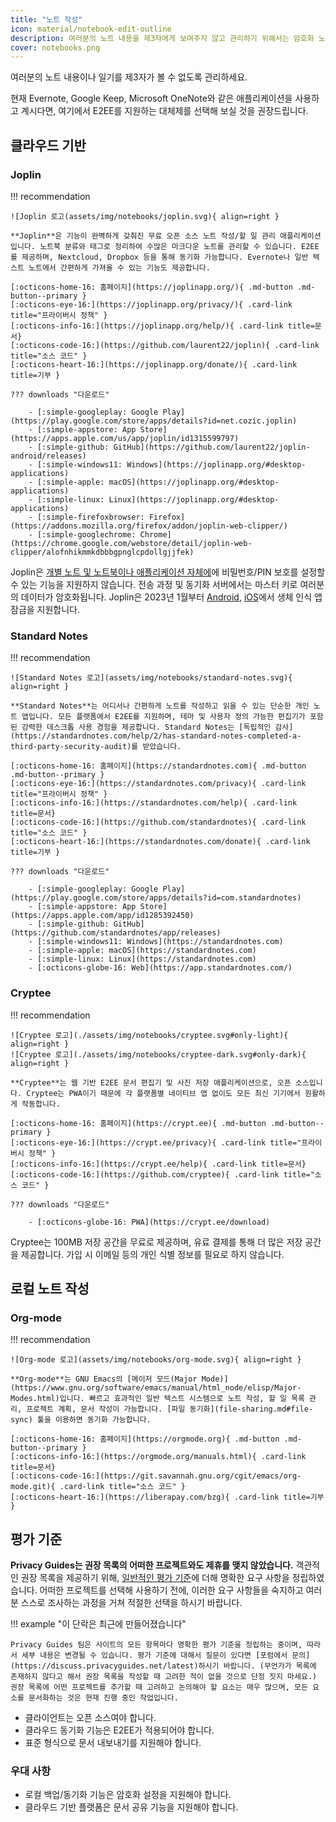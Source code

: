 ```yaml
---
title: "노트 작성"
icon: material/notebook-edit-outline
description: 여러분의 노트 내용을 제3자에게 보여주지 않고 관리하기 위해서는 암호화 노트 작성 앱을 사용해야 합니다.
cover: notebooks.png
---
```


여러분의 노트 내용이나 일기를 제3자가 볼 수 없도록 관리하세요.

현재 Evernote, Google Keep, Microsoft OneNote와 같은 애플리케이션을 사용하고 계시다면, 여기에서 E2EE를 지원하는 대체제를 선택해 보실 것을 권장드립니다.

## 클라우드 기반

### Joplin

!!! recommendation

    ![Joplin 로고(assets/img/notebooks/joplin.svg){ align=right }
    
    **Joplin**은 기능이 완벽하게 갖춰진 무료 오픈 소스 노트 작성/할 일 관리 애플리케이션입니다. 노트북 분류와 태그로 정리하여 수많은 마크다운 노트를 관리할 수 있습니다. E2EE를 제공하며, Nextcloud, Dropbox 등을 통해 동기화 가능합니다. Evernote나 일반 텍스트 노트에서 간편하게 가져올 수 있는 기능도 제공합니다.
    
    [:octicons-home-16: 홈페이지](https://joplinapp.org/){ .md-button .md-button--primary }
    [:octicons-eye-16:](https://joplinapp.org/privacy/){ .card-link title="프라이버시 정책" }
    [:octicons-info-16:](https://joplinapp.org/help/){ .card-link title=문서}
    [:octicons-code-16:](https://github.com/laurent22/joplin){ .card-link title="소스 코드" }
    [:octicons-heart-16:](https://joplinapp.org/donate/){ .card-link title=기부 }
    
    ??? downloads "다운로드"
    
        - [:simple-googleplay: Google Play](https://play.google.com/store/apps/details?id=net.cozic.joplin)
        - [:simple-appstore: App Store](https://apps.apple.com/us/app/joplin/id1315599797)
        - [:simple-github: GitHub](https://github.com/laurent22/joplin-android/releases)
        - [:simple-windows11: Windows](https://joplinapp.org/#desktop-applications)
        - [:simple-apple: macOS](https://joplinapp.org/#desktop-applications)
        - [:simple-linux: Linux](https://joplinapp.org/#desktop-applications)
        - [:simple-firefoxbrowser: Firefox](https://addons.mozilla.org/firefox/addon/joplin-web-clipper/)
        - [:simple-googlechrome: Chrome](https://chrome.google.com/webstore/detail/joplin-web-clipper/alofnhikmmkdbbbgpnglcpdollgjjfek)

Joplin은 [개별 노트 및 노트북이나 애플리케이션 자체에](https://github.com/laurent22/joplin/issues/289)에 비밀번호/PIN 보호를 설정할 수 있는 기능을 지원하지 않습니다. 전송 과정 및 동기화 서버에서는 마스터 키로 여러분의 데이터가 암호화됩니다. Joplin은 2023년 1월부터 [Android](https://joplinapp.org/changelog_android/#android-v2-10-3-https-github-com-laurent22-joplin-releases-tag-android-v2-10-3-pre-release-2023-01-05t11-29-06z), [iOS](https://joplinapp.org/changelog_ios/#ios-v12-10-2-https-github-com-laurent22-joplin-releases-tag-ios-v12-10-2-2023-01-20t17-41-13z)에서 생체 인식 앱 잠금을 지원합니다.

### Standard Notes

!!! recommendation

    ![Standard Notes 로고](assets/img/notebooks/standard-notes.svg){ align=right }
    
    **Standard Notes**는 어디서나 간편하게 노트를 작성하고 읽을 수 있는 단순한 개인 노트 앱입니다. 모든 플랫폼에서 E2EE를 지원하며, 테마 및 사용자 정의 가능한 편집기가 포함된 강력한 데스크톱 사용 경험을 제공합니다. Standard Notes는 [독립적인 감사](https://standardnotes.com/help/2/has-standard-notes-completed-a-third-party-security-audit)를 받았습니다.
    
    [:octicons-home-16: 홈페이지](https://standardnotes.com){ .md-button .md-button--primary }
    [:octicons-eye-16:](https://standardnotes.com/privacy){ .card-link title="프라이버시 정책" }
    [:octicons-info-16:](https://standardnotes.com/help){ .card-link title=문서}
    [:octicons-code-16:](https://github.com/standardnotes){ .card-link title="소스 코드" }
    [:octicons-heart-16:](https://standardnotes.com/donate){ .card-link title=기부 }
    
    ??? downloads "다운로드"
    
        - [:simple-googleplay: Google Play](https://play.google.com/store/apps/details?id=com.standardnotes)
        - [:simple-appstore: App Store](https://apps.apple.com/app/id1285392450)
        - [:simple-github: GitHub](https://github.com/standardnotes/app/releases)
        - [:simple-windows11: Windows](https://standardnotes.com)
        - [:simple-apple: macOS](https://standardnotes.com)
        - [:simple-linux: Linux](https://standardnotes.com)
        - [:octicons-globe-16: Web](https://app.standardnotes.com/)

### Cryptee

!!! recommendation

    ![Cryptee 로고](./assets/img/notebooks/cryptee.svg#only-light){ align=right }
    ![Cryptee 로고](./assets/img/notebooks/cryptee-dark.svg#only-dark){ align=right }
    
    **Cryptee**는 웹 기반 E2EE 문서 편집기 및 사진 저장 애플리케이션으로, 오픈 소스입니다. Cryptee는 PWA이기 때문에 각 플랫폼별 네이티브 앱 없이도 모든 최신 기기에서 원활하게 작동합니다.
    
    [:octicons-home-16: 홈페이지](https://crypt.ee){ .md-button .md-button--primary }
    [:octicons-eye-16:](https://crypt.ee/privacy){ .card-link title="프라이버시 정책" }
    [:octicons-info-16:](https://crypt.ee/help){ .card-link title=문서}
    [:octicons-code-16:](https://github.com/cryptee){ .card-link title="소스 코드" }
    
    ??? downloads "다운로드"
    
        - [:octicons-globe-16: PWA](https://crypt.ee/download)

Cryptee는 100MB 저장 공간을 무료로 제공하며, 유료 결제를 통해 더 많은 저장 공간을 제공합니다. 가입 시 이메일 등의 개인 식별 정보를 필요로 하지 않습니다.

## 로컬 노트 작성

### Org-mode

!!! recommendation

    ![Org-mode 로고](assets/img/notebooks/org-mode.svg){ align=right }
    
    **Org-mode**는 GNU Emacs의 [메이저 모드(Major Mode)](https://www.gnu.org/software/emacs/manual/html_node/elisp/Major-Modes.html)입니다. 빠르고 효과적인 일반 텍스트 시스템으로 노트 작성, 할 일 목록 관리, 프로젝트 계획, 문서 작성이 가능합니다. [파일 동기화](file-sharing.md#file-sync) 툴을 이용하면 동기화 가능합니다.
    
    [:octicons-home-16: 홈페이지](https://orgmode.org){ .md-button .md-button--primary }
    [:octicons-info-16:](https://orgmode.org/manuals.html){ .card-link title=문서}
    [:octicons-code-16:](https://git.savannah.gnu.org/cgit/emacs/org-mode.git){ .card-link title="소스 코드" }
    [:octicons-heart-16:](https://liberapay.com/bzg){ .card-link title=기부 }

## 평가 기준

**Privacy Guides는 권장 목록의 어떠한 프로젝트와도 제휴를 맺지 않았습니다.** 객관적인 권장 목록을 제공하기 위해, [일반적인 평가 기준](about/criteria.md)에 더해 명확한 요구 사항을 정립하였습니다. 어떠한 프로젝트를 선택해 사용하기 전에, 이러한 요구 사항들을 숙지하고 여러분 스스로 조사하는 과정을 거쳐 적절한 선택을 하시기 바랍니다.

!!! example "이 단락은 최근에 만들어졌습니다"

    Privacy Guides 팀은 사이트의 모든 항목마다 명확한 평가 기준을 정립하는 중이며, 따라서 세부 내용은 변경될 수 있습니다. 평가 기준에 대해서 질문이 있다면 [포럼에서 문의](https://discuss.privacyguides.net/latest)하시기 바랍니다. (무언가가 목록에 존재하지 않다고 해서 권장 목록을 작성할 때 고려한 적이 없을 것으로 단정 짓지 마세요.) 권장 목록에 어떤 프로젝트를 추가할 때 고려하고 논의해야 할 요소는 매우 많으며, 모든 요소를 문서화하는 것은 현재 진행 중인 작업입니다.

- 클라이언트는 오픈 소스여야 합니다.
- 클라우드 동기화 기능은 E2EE가 적용되어야 합니다.
- 표준 형식으로 문서 내보내기를 지원해야 합니다.

### 우대 사항

- 로컬 백업/동기화 기능은 암호화 설정을 지원해야 합니다.
- 클라우드 기반 플랫폼은 문서 공유 기능을 지원해야 합니다.
